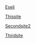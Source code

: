 [Eseli](esel.img)
<p></p>

 [Thissite](index.md) 
<p> <a href="secondsite.html">Secondsite2</a>  </p>

 [Thirdsite](thirdsite.md)  



